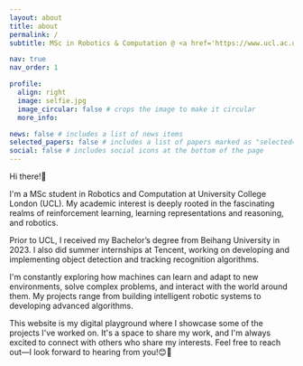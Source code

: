 ```yaml
---
layout: about
title: about
permalink: /
subtitle: MSc in Robotics & Computation @ <a href='https://www.ucl.ac.uk/'>University College London</a>

nav: true
nav_order: 1

profile:
  align: right
  image: selfie.jpg
  image_circular: false # crops the image to make it circular
  more_info: 

news: false # includes a list of news items
selected_papers: false # includes a list of papers marked as "selected={true}"
social: false # includes social icons at the bottom of the page
---
```


Hi there!👋 

I'm a MSc student in Robotics and Computation at University College London (UCL). My academic interest is deeply rooted in the fascinating realms of reinforcement learning, learning representations and reasoning, and robotics. 

Prior to UCL, I received my Bachelor’s degree from Beihang University in 2023. I also did summer internships at Tencent, working on developing and implementing object detection and tracking recognition algorithms.

I'm constantly exploring how machines can learn and adapt to new environments, solve complex problems, and interact with the world around them. My projects range from building intelligent robotic systems to developing advanced algorithms.

This website is my digital playground where I showcase some of the projects I've worked on. It's a space to share my work, and I'm always excited to connect with others who share my interests. Feel free to reach out—I look forward to hearing from you!😊🤖